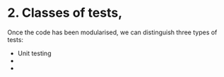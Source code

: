 # 2. Classes of tests,
Once the code has been modularised, we can distinguish three types of tests:
* Unit testing
*
*
